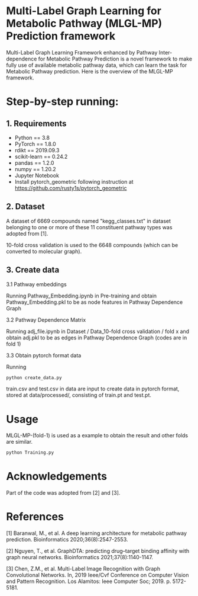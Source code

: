 # Multi-Label Graph Learning for Metabolic Pathway (MLGL-MP) Prediction framework
Multi-Label Graph Learning
Framework enhanced by Pathway Inter-dependence for Metabolic Pathway Prediction is a novel framework to make fully use of available metabolic pathway data, which can learn the task for  Metabolic Pathway prediction. Here is the overview of the MLGL-MP framework.


# Step-by-step running:

## 1. Requirements
+ Python == 3.8
+ PyTorch == 1.8.0
+ rdikt == 2019.09.3
+ scikit-learn == 0.24.2
+ pandas == 1.2.0
+ numpy == 1.20.2
+ Jupyter Notebook
+ Install pytorch_geometric following instruction at https://github.com/rusty1s/pytorch_geometric

## 2. Dataset
A dataset of 6669 compounds named "kegg_classes.txt" in dataset belonging to one or more of these 11 constituent pathway types was adopted from [1].

10-fold cross validation is used to the 6648 compounds (which can be converted to molecular graph).

## 3. Create data 
3.1 Pathway embeddings

Running Pathway_Embedding.ipynb in Pre-training and obtain Pathway_Embedding.pkl to be as node features in Pathway Dependence Graph

3.2 Pathway Dependence Matrix 

Running adj_file.ipynb in Dataset / Data_10-fold cross validation / fold x and obtain adj.pkl to be as edges in Pathway Dependence Graph (codes are in fold 1)

3.3 Obtain pytorch format data

Running
```sh
python create_data.py
```
train.csv and test.csv in data are input to create data in pytorch format,
stored at data/processed/, consisting of  train.pt and test.pt.
# Usage
MLGL-MP-(fold-1) is used as a example to obtain the result and other folds are similar.
```sh
python Training.py
```
# Acknowledgements
Part of the code was adopted from [2] and [3].
# References
[1] Baranwal, M., et al. A deep learning architecture for metabolic pathway prediction. Bioinformatics 2020;36(8):2547-2553.

[2] Nguyen, T., et al. GraphDTA: predicting drug–target binding affinity with graph neural networks. Bioinformatics 2021;37(8):1140-1147.

[3] Chen, Z.M., et al. Multi-Label Image Recognition with Graph Convolutional Networks. In, 2019 Ieee/Cvf Conference on Computer Vision and Pattern Recognition. Los Alamitos: Ieee Computer Soc; 2019. p. 5172-5181.
